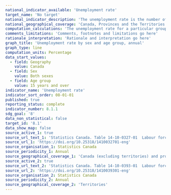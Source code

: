 ```yaml
---
national_indicator_available: 'Unemployment rate'
target_name: 'No target'
national_indicator_description: 'The unemployment rate is the number of unemployed persons expressed as a percentage of the labour force.'
national_geographical_coverage: 'Canada, Provinces and the Territories' 
computation_calculations: 'The unemployment rate for a particular group (age, sex, marital status, etc.) is the number unemployed in that group expressed as a percentage of the labour force for that group. Estimates are percentages, rounded to the nearest tenth.'
comments_limitations: 'Comments, footnotes and limitations go here'
rationale_interpretation: 'Rationale and interpretation go here'
graph_title: 'Unemployment rate by sex and age group, annual'
graph_type: line
computation_units: Percentage
data_start_values:
  - field: Geography
    value: Canada
  - field: Sex
    value: Both sexes
  - field: Age group
    value: 15 years and over
indicator_name: 'Unemployment rate'
indicator_sort_order: 08-01-01
published: true
reporting_status: complete
indicator_number: 8.1.1
sdg_goal: '8'
data_non_statistical: false
target_id: '8.1'
data_show_map: false
source_active_1: true
source_url_text_1: 'Statistics Canada. Table 14-10-0327-01  Labour force characteristics by sex and detailed age group, annual'
source_url_1: 'https://doi.org/10.25318/1410032701-eng'
source_organisation_1: Statistics Canada
source_periodicity_1: Annual
source_geographical_coverage_1: 'Canada (excluding territories) and provinces'
source_active_2: true
source_url_text_2: 'Statistics Canada. Table 14-10-0393-01  Labour force characteristics, annual'
source_url_2: 'https://doi.org/10.25318/1410039301-eng'
source_organisation_2: Statistics Canada
source_periodicity_2: Annual
source_geographical_coverage_2: 'Territories'
---
```

